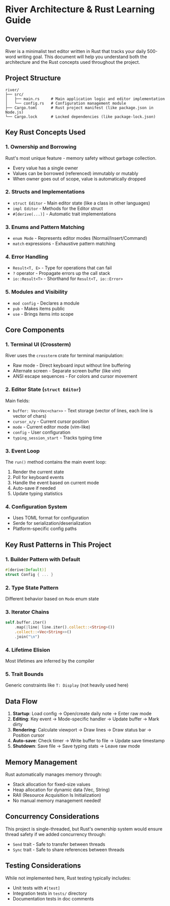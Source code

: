 # River Architecture & Rust Learning Guide

## Overview

River is a minimalist text editor written in Rust that tracks your daily 500-word writing goal. This document will help you understand both the architecture and the Rust concepts used throughout the project.

## Project Structure

```
river/
├── src/
│   ├── main.rs     # Main application logic and editor implementation
│   └── config.rs   # Configuration management module
├── Cargo.toml      # Rust project manifest (like package.json in Node.js)
└── Cargo.lock      # Locked dependencies (like package-lock.json)
```

## Key Rust Concepts Used

### 1. **Ownership and Borrowing**
Rust's most unique feature - memory safety without garbage collection.
- Every value has a single owner
- Values can be borrowed (referenced) immutably or mutably
- When owner goes out of scope, value is automatically dropped

### 2. **Structs and Implementations**
- `struct Editor` - Main editor state (like a class in other languages)
- `impl Editor` - Methods for the Editor struct
- `#[derive(...)]` - Automatic trait implementations

### 3. **Enums and Pattern Matching**
- `enum Mode` - Represents editor modes (Normal/Insert/Command)
- `match` expressions - Exhaustive pattern matching

### 4. **Error Handling**
- `Result<T, E>` - Type for operations that can fail
- `?` operator - Propagate errors up the call stack
- `io::Result<T>` - Shorthand for `Result<T, io::Error>`

### 5. **Modules and Visibility**
- `mod config` - Declares a module
- `pub` - Makes items public
- `use` - Brings items into scope

## Core Components

### 1. **Terminal UI (Crossterm)**
River uses the `crossterm` crate for terminal manipulation:
- Raw mode - Direct keyboard input without line buffering
- Alternate screen - Separate screen buffer (like vim)
- ANSI escape sequences - For colors and cursor movement

### 2. **Editor State (`struct Editor`)**
Main fields:
- `buffer: Vec<Vec<char>>` - Text storage (vector of lines, each line is vector of chars)
- `cursor_x/y` - Current cursor position
- `mode` - Current editor mode (vim-like)
- `config` - User configuration
- `typing_session_start` - Tracks typing time

### 3. **Event Loop**
The `run()` method contains the main event loop:
1. Render the current state
2. Poll for keyboard events
3. Handle the event based on current mode
4. Auto-save if needed
5. Update typing statistics

### 4. **Configuration System**
- Uses TOML format for configuration
- Serde for serialization/deserialization
- Platform-specific config paths

## Key Rust Patterns in This Project

### 1. **Builder Pattern with Default**
```rust
#[derive(Default)]
struct Config { ... }
```

### 2. **Type State Pattern**
Different behavior based on `Mode` enum state

### 3. **Iterator Chains**
```rust
self.buffer.iter()
    .map(|line| line.iter().collect::<String>())
    .collect::<Vec<String>>()
    .join("\n")
```

### 4. **Lifetime Elision**
Most lifetimes are inferred by the compiler

### 5. **Trait Bounds**
Generic constraints like `T: Display` (not heavily used here)

## Data Flow

1. **Startup**: Load config → Open/create daily note → Enter raw mode
2. **Editing**: Key event → Mode-specific handler → Update buffer → Mark dirty
3. **Rendering**: Calculate viewport → Draw lines → Draw status bar → Position cursor
4. **Auto-save**: Check timer → Write buffer to file → Update save timestamp
5. **Shutdown**: Save file → Save typing stats → Leave raw mode

## Memory Management

Rust automatically manages memory through:
- Stack allocation for fixed-size values
- Heap allocation for dynamic data (Vec, String)
- RAII (Resource Acquisition Is Initialization)
- No manual memory management needed!

## Concurrency Considerations

This project is single-threaded, but Rust's ownership system would ensure thread safety if we added concurrency through:
- `Send` trait - Safe to transfer between threads
- `Sync` trait - Safe to share references between threads

## Testing Considerations

While not implemented here, Rust testing typically includes:
- Unit tests with `#[test]`
- Integration tests in `tests/` directory
- Documentation tests in doc comments